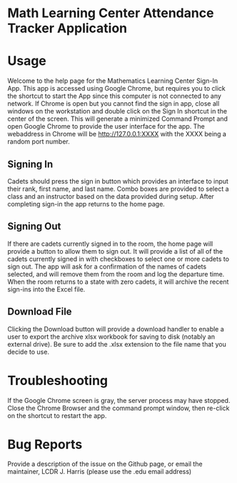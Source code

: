 # Math Learning Center Attendance Tracker Application

Usage
=====

Welcome to the help page for the Mathematics Learning Center Sign-In App. This app is accessed using Google Chrome, but requires you to click the shortcut to start the App since this computer is not connected to any network. If Chrome is open but you cannot find the sign in app, close all windows on the workstation and double click on the Sign In shortcut in the center of the screen. This will generate a minimized Command Prompt and open Google Chrome to provide the user interface for the app. The webaddress in Chrome will be http://127.0.0.1:XXXX with the XXXX being a random port number.

Signing In
----------

Cadets should press the sign in button which provides an interface to input their rank, first name, and last name. Combo boxes are provided to select a class and an instructor based on the data provided during setup. After completing sign-in the app returns to the home page.

Signing Out
-----------

If there are cadets currently signed in to the room, the home page will provide a button to allow them to sign out. It will provide a list of all of the cadets currently signed in with checkboxes to select one or more cadets to sign out. The app will ask for a confirmation of the names of cadets selected, and will remove them from the room and log the departure time. When the room returns to a state with zero cadets, it will archive the recent sign-ins into the Excel file.

Download File
-------------

Clicking the Download button will provide a download handler to enable a user to export the archive xlsx workbook for saving to disk (notably an external drive). Be sure to add the .xlsx extension to the file name that you decide to use.

Troubleshooting
===============

If the Google Chrome screen is gray, the server process may have stopped. Close the Chrome Browser and the command prompt window, then re-click on the shortcut to restart the app.

Bug Reports
===========

Provide a description of the issue on the Github page, or email the maintainer, LCDR J. Harris (please use the .edu email address)
